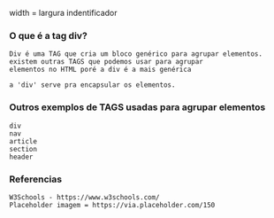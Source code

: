 width = largura
indentificador 

### O que é a tag div?
    Div é uma TAG que cria um bloco genérico para agrupar elementos. existem outras TAGS que podemos usar para agrupar
    elementos no HTML poré a div é a mais genérica

    a 'div' serve pra encapsular os elementos.

### Outros exemplos de TAGS usadas para agrupar elementos 
    div
    nav
    article
    section
    header

### Referencias
    W3Schools - https://www.w3schools.com/
    Placeholder imagem = https://via.placeholder.com/150